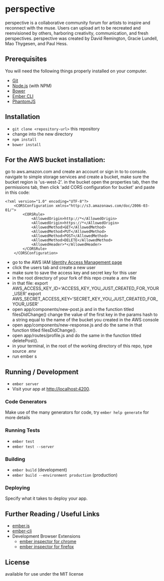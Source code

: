 # perspective

perspective is a collaborative community forum for artists to inspire and reconnect with the muse. Users can upload art to be recreated and reenvisioned by others, harboring creativity, communication, and fresh perspectives.
perspective was created by David Remington, Gracie Lundell, Mao Thygesen, and Paul Hess.

## Prerequisites

You will need the following things properly installed on your computer.

* [Git](http://git-scm.com/)
* [Node.js](http://nodejs.org/) (with NPM)
* [Bower](http://bower.io/)
* [Ember CLI](http://www.ember-cli.com/)
* [PhantomJS](http://phantomjs.org/)

## Installation

* `git clone <repository-url>` this repository
* change into the new directory
* `npm install`
* `bower install`

## For the AWS bucket installation: 
go to aws.amazon.com and create an account or sign in to to console.
navigate to simple storage services and create a bucket, make sure the bucket region is 'us-west-2'.
in the bucket open the properties tab, then the permissions tab, then click 'add CORS configuration for bucket' and 
paste in this code: 

    <?xml version="1.0" encoding="UTF-8"?>
	    <CORSConfiguration xmlns="http://s3.amazonaws.com/doc/2006-03-01/">
    	    <CORSRule>
            	<AllowedOrigin>http://*</AllowedOrigin>
            	<AllowedOrigin>https://*</AllowedOrigin>
            	<AllowedMethod>GET</AllowedMethod>
            	<AllowedMethod>PUT</AllowedMethod>
            	<AllowedMethod>POST</AllowedMethod>
            	<AllowedMethod>DELETE</AllowedMethod>
            	<AllowedHeader>*</AllowedHeader>
    	    </CORSRule>
	    </CORSConfiguration>


* go to the AWS IAM [Identity Access Management page](console.aws.amazon.com/iam/home)
* click the users tab and create a new user
* make sure to save the access key and secret key for this user
* in the root directory of your fork of this repo create a .env file
* in that file:
	export AWS_ACCESS_KEY_ID='ACCESS_KEY_YOU_JUST_CREATED_FOR_YOUR_USER'
	export AWS_SECRET_ACCESS_KEY='SECRET_KEY_YOU_JUST_CREATED_FOR_YOUR_USER'
* open app/components/new-post.js and in the function titled filesDidChange() change the value of the first key in the params hash to a string equal to the name of the bucket you created in the AWS console
* open app/components/new-response.js and do the same in that function titled filesDidChange().
* open app/routes/profile.js and do the same in the function titled deletePost().
* in your terminal, in the root of the working directory of this repo, type source .env
* run ember s 


## Running / Development

* `ember server`
* Visit your app at [http://localhost:4200](http://localhost:4200).

### Code Generators

Make use of the many generators for code, try `ember help generate` for more details

### Running Tests

* `ember test`
* `ember test --server`

### Building

* `ember build` (development)
* `ember build --environment production` (production)

### Deploying

Specify what it takes to deploy your app.

## Further Reading / Useful Links

* [ember.js](http://emberjs.com/)
* [ember-cli](http://www.ember-cli.com/)
* Development Browser Extensions
  * [ember inspector for chrome](https://chrome.google.com/webstore/detail/ember-inspector/bmdblncegkenkacieihfhpjfppoconhi)
  * [ember inspector for firefox](https://addons.mozilla.org/en-US/firefox/addon/ember-inspector/)

## License 
available for use under the MIT license

